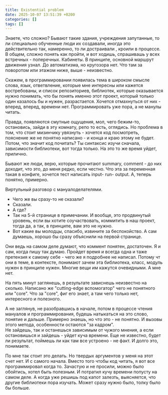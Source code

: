 ```yaml
---
title: Existential problem
date: 2025-10-07 13:51:39 +0200
categories: []
tags: []
---
```


Знаете, что сложно? Бывают такие здания, учреждения запутанные,  то ли  специально обученные люди их создавали, иногда это действительно так, намеренно, то ли достраивали , кроили в процессе. В общем, сложно понять как пройти, и вот ходишь, спрашивашь у всех встречных - поперечных.  Кабинеты. В принципе,  основной маршрут движения узнал. До автоматизма, но кругозора нет. Что там за поворотом или этажом ниже, выше - неизвестно.

Скажем,  в программировании появилась тема в широком смысле слова, язык, ответвление, которые мне интересны или кажется востребованы, и  список репозиториев, библиотек, которые оказывается нужно понимать, что бы понять именно этот проект,  который только один казалось бы и нужен,  разрастается. Хочется отмахнуться от них - вперед, вперед, времени нет. Программировать уже пора, а не манулы читать.   

Правда,  появляются смутные ощущения, мол, чего бежим-то, остановись, зайди в эту комнату, репо то есть, оглядись. Но проблема в том, что стоит мизинчику увязнуть - хочется код посмотреть, пояснение же не понятно написано -  и конца и краю этому не будет. Потом, что значит код почитать? Ты синтаксис изучи сначала, зависимости  библиотеки, вот тогда только. На это то же время уйдет, прилично.  

Бывают же люди, верю, которые прочитают summary, comment - до них доходит, что это, до меня редко, если честно. Что эта за переменная такая в конфиге, хочется тест написать input- run- output. А, теперь понятно, примерно.    

Виртульный разговор с мануалоделателями.    
- Чего же вы сразу-то не сказали?    
- Сказали.    
- А где?  
- Так на 5-й странице в примечании. И вообще, это  продвинутый уровень, если вы хотите соучаствовать, коммитить  в наш проект, тогда да, а так, в принципе, вам это не нужно.  
-  Вот какие вы молодцы, спасибо, извините за беспокойство. А сам думаешь,  хорошо бы сразу объяснили на первой странице.  

Они ведь на самом деле думают, что коммент понятен, достаточен. Я и сам, когда пишу так думаю. Пройдет время и всегда одна и таже претензия к самому себе - чего же я подробнее не написал. Потому чт они в теме,  в контексте, понимают зачем эта библиотека, класс, модуль нужен в принципе нужен.  Многие вещи им кажутся очевидными.  А мне нет.
 
На пять минут заглянешь, в результате зависнешь неизвестно на сколько. Написано же   "cutting-edge вспомогатор" чего не понятного или "core". Что за "core", фиг его знает, а там чего только нет, интересного и полезного.  

А не заглянув, не разобравшись в начале, потом в процессе чтения  мануалов и программирования,  будешь натыкаться на это слово, понятие и дальше. Примерно знаешь, но  что это - не понятно. И вызовы этого метода, особенности остаются "за кадром".  
Не зайдешь, так  и останешься зависимым от чужого мнения, а если остановишься и зайдешь - уйдет куча времени. Еще не известно, будет ли результат, поймешь ли как там все устроено - не факт. И долго это, понимаете. 

По мне так стоит это делать. Но твердых аргументов у меня на этот счет нет.  И с самого начала. Вместо того чтобы  код читать, я вот все программировал когда то. Зачастую и не просили,  можно было обойтись,  хотел быть полезным. И потратил кучу времени попусту на самом деле.  А когда уже решишь под капот залезть, выясняется, что другие библиотеки пора изучать. Может сразу нужно было, толку было бы больше.
 
